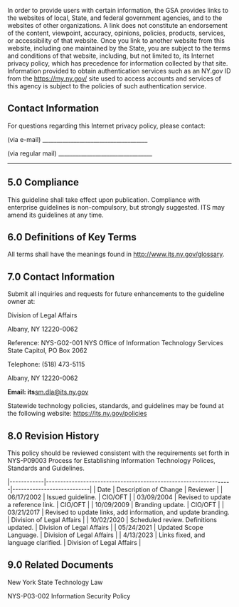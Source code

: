 In order to provide users with certain information, the GSA provides links to the websites of local, State, and federal government agencies, and to the websites of other organizations. A link does not constitute an endorsement of the content, viewpoint, accuracy, opinions, policies, products, services, or accessibility of that website. Once you link to another website from this website, including one maintained by the State, you are subject to the terms and conditions of that website, including, but not limited to, its Internet privacy policy, which has precedence for information collected by that site. Information provided to obtain authentication services such as an NY.gov ID from the https://my.ny.gov/ site used to access accounts and services of this agency is subject to the policies of such authentication service.

## **Contact Information**

For questions regarding this Internet privacy policy, please contact:

(via e-mail) _____________________________________

(via regular mail) _________________________________

_________________________________

## **5.0 Compliance**

This guideline shall take effect upon publication. Compliance with enterprise guidelines is non-compulsory, but strongly suggested. ITS may amend its guidelines at any time.

## **6.0 Definitions of Key Terms**

All terms shall have the meanings found in http://www.its.ny.gov/glossary.

## **7.0 Contact Information**

Submit all inquiries and requests for future enhancements to the guideline owner at:

Division of Legal Affairs

Albany, NY 12220-0062

Reference: NYS-G02-001 NYS Office of Information Technology Services State Capitol, PO Box 2062

Telephone: (518) 473-5115

Albany, NY 12220-0062

**Email: its**sm.dla@its.ny.gov

Statewide technology policies, standards, and guidelines may be found at the following website: https://its.ny.gov/policies

## **8.0 Revision History**

This policy should be reviewed consistent with the requirements set forth in NYS-P09003 Process for Establishing Information Technology Polices, Standards and Guidelines.

|------------|-----------------------------------------------------------------|---------------------------|
| Date       | Description of Change                                           | Reviewer                  |
| 06/17/2002 | Issued guideline.                                               | CIO/OFT                   |
| 03/09/2004 | Revised to update a reference link.                             | CIO/OFT                   |
| 10/09/2009 | Branding update.                                                | CIO/OFT                   |
| 03/21/2017 | Revised to update links, add  information, and update branding. | Division of Legal Affairs |
| 10/02/2020 | Scheduled review. Definitions updated.                          | Division of Legal Affairs |
| 05/24/2021 | Updated Scope Language.                                         | Division of Legal Affairs |
| 4/13/2023  | Links fixed, and language clarified.                            | Division of Legal Affairs |

## **9.0 Related Documents**

New York State Technology Law

NYS-P03-002 Information Security Policy